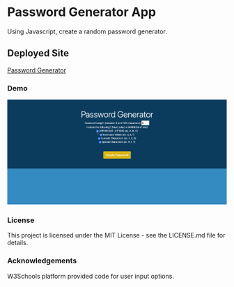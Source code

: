 # Password Generator App
Using Javascript, create a random password generator.

## Deployed Site

[Password Generator](https://marktmcgraw.github.io/password-generator/)

### Demo

![Password Generator Demo](assets/password-generator_demo.gif)

### License

This project is licensed under the MIT License - see the LICENSE.md file for details.


### Acknowledgements

W3Schools platform provided code for user input options.
